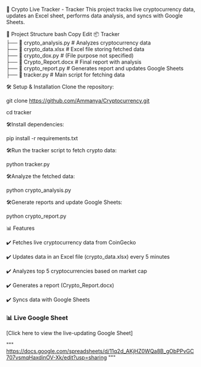 🚀 Crypto Live Tracker - Tracker
This project tracks live cryptocurrency data, updates an Excel sheet, performs data analysis, and syncs with Google Sheets.

📂 Project Structure
bash
Copy
Edit
📦 Tracker  
├── 📜 crypto_analysis.py      # Analyzes cryptocurrency data  
├── 📜 crypto_data.xlsx        # Excel file storing fetched data  
├── 📜 crypto_dox.py           # (File purpose not specified)  
├── 📄 Crypto_Report.docx      # Final report with analysis  
├── 📜 crypto_report.py        # Generates report and updates Google Sheets  
├── 📜 tracker.py              # Main script for fetching data  

🛠️ Setup & Installation
Clone the repository:


git clone <https://github.com/Ammanya/Cryptocurrency.git>


cd tracker

🛠️Install dependencies:

pip install -r requirements.txt

🛠️Run the tracker script to fetch crypto data:


python tracker.py

🛠️Analyze the fetched data:


python crypto_analysis.py

🛠️Generate reports and update Google Sheets:


python crypto_report.py

📊 Features


✔️ Fetches live cryptocurrency data from CoinGecko


✔️ Updates data in an Excel file (crypto_data.xlsx) every 5 minutes


✔️ Analyzes top 5 cryptocurrencies based on market cap


✔️ Generates a report (Crypto_Report.docx)


✔️ Syncs data with Google Sheets


### 📊 Live Google Sheet
[Click here to view the live-updating Google Sheet] 


""" https://docs.google.com/spreadsheets/d/11q2d_AKjHZ0WQa8B_gObPPvGC707vsmqHaxdinOV-Xk/edit?usp=sharing """

